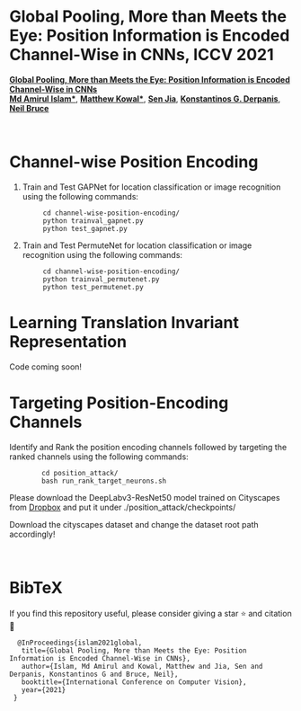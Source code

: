 #   Global Pooling, More than Meets the Eye: Position Information is Encoded Channel-Wise in CNNs, ICCV 2021

**[ Global Pooling, More than Meets the Eye: Position Information is Encoded Channel-Wise in CNNs](https://openaccess.thecvf.com/content/ICCV2021/html/Islam_Global_Pooling_More_Than_Meets_the_Eye_Position_Information_Is_ICCV_2021_paper.html)**
<br>
**[Md Amirul Islam*](https://www.cs.ryerson.ca/~amirul/)**, **[Matthew Kowal*](https://mkowal2.github.io/)**, **[Sen Jia](https://scholar.google.com/citations?user=WOsy1foAAAAJ&hl=en)**, **[Konstantinos G. Derpanis](https://www.cs.ryerson.ca/~kosta/)**, **[Neil Bruce](http://socs.uoguelph.ca/~brucen/)** 

<br>

#  Channel-wise Position Encoding

1. Train and Test GAPNet for location classification or image recognition using the following commands:

            cd channel-wise-position-encoding/
            python trainval_gapnet.py 
            python test_gapnet.py 
            
2. Train and Test PermuteNet for location classification or image recognition using the following commands:

            cd channel-wise-position-encoding/
            python trainval_permutenet.py 
            python test_permutenet.py 
 
 
 #  Learning Translation Invariant Representation
 Code coming soon!
 

 #  Targeting Position-Encoding Channels
 
   Identify and Rank the position encoding channels followed by targeting the ranked channels using the following commands:

            cd position_attack/
            bash run_rank_target_neurons.sh
  
   Please download the DeepLabv3-ResNet50 model trained on Cityscapes from [Dropbox](https://www.dropbox.com/s/n6zr9snkx6qd5ms/zero_padding_best_deeplabv3_resnet50_cityscapes_os16.pth?dl=0) and put it under ./position_attack/checkpoints/
  
  Download the cityscapes dataset and change the dataset root path accordingly!
 
<br>

# BibTeX
If you find this repository useful, please consider giving a star :star: and citation :t-rex:


      @InProceedings{islam2021global,
       title={Global Pooling, More than Meets the Eye: Position Information is Encoded Channel-Wise in CNNs},
       author={Islam, Md Amirul and Kowal, Matthew and Jia, Sen and Derpanis, Konstantinos G and Bruce, Neil},
       booktitle={International Conference on Computer Vision},
       year={2021}
     }

